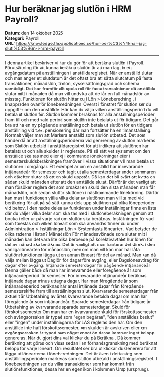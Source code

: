 # Hur beräknar jag slutlön i HRM Payroll?

**Datum:** den 14 oktober 2025  
**Kategori:** Payroll  
**URL:** https://knowledge.flexapplications.se/hur-ber%C3%A4knar-jag-slutl%C3%B6n-i-hrm-payroll

---

I denna artikel beskriver vi hur du gör för att beräkna slutlön i Payroll.
Förutsättning för att kunna beräkna slutlön är att man lagt in ett avgångsdatum på anställningen i anställdaregistret.
När en anställd slutar och man anger ett slutdatum är det oftast bra att sätta slutdatum på fasta transaktioner, månadslön, timlön, sysselsättningsgrad och schema samtidigt. Det kan framför allt spela roll för fasta transaktioner då anställda slutar mitt i månaden då man vill undvika att de får en full månadslön av misstag.
Funktionen för slutlön hittar du i
Lön > Löneberedning
, i knappraden ovanför löneberedningen.
Överst i fönstret för slutlön ser du uppgifter om den anställde. Här kan du välja vilken anställningsperiod du vill betala ut slutlön för. Slutlön kommer beräknas för alla anställningsperioder fram till och med vald period som slutlön inte betalats ut för tidigare. Det går bra att ha en ny pågående anställning och betala ut slutlön för en tidigare anställning vid t.ex. pensionering där man fortsätter ha en timanställning.
Normalt väljer man att Markera anställd som slutlön utbetald. Det som händer då är att anställningsperioderna vid generering av slutlön markeras som Slutlön utbetald i anställdaregistret för att indikera att slutlönen har betalats ut och alla skulder är reglerade. På så sätt vet systemet om den anställde ska tas med eller ej i kommande lönekörningar eller i semesterskuldsberäkningen framöver.
I vissa situationer vill man betala ut slutlönen i omgångar.
Ett exempel är om en anställd har innevarande intjänandeår för semester och tagit ut alla semesterdagar under sommaren och därefter slutar så att en skuld uppstår. Då kan det bli svårt att kvitta en sådan skuld månaden efter att den anställde slutat. Därför är det vanligt att man försöker reglera det som orsakar en skuld den sista månaden man får månadslön, och sedan slutför slutlönen i nästkommande lönekörning. Därför kan man i funktionen välja vilka delar av slutlönen man vill ta med vid beräkning för att på så sätt kunna dela upp slutlönen på olika löneperioder vid behov.
I
den nedre delen av funktionen under
Inställningar
finns en lista där du väljer vilka delar som ska tas med i slutlöneberäkningen genom att bocka i eller ur på varje rad om slutlön ska beräknas. Inställningen för vad som föreslås och vilken löneart som ska användas
finner du under
Administration > Inställningar Lön > Systemfasta lönearter
.
Vad betyder de olika raderna i listan?
Månadslön
För månadsavlönade som slutar mitt i månaden kan det vara lite olika beroende på kollektivavtalet hur lönen för del av månad ska beräknas. Det är vanligt att man hanterar det direkt i den vanliga lönearten för månadslön, men om man vill kan man här låta slutlönefunktionen lägga ut en annan löneart för del av månad. Man kan då välja mellan lägga ut
Daglön för dagar före avgång,
eller
Dagslöneavdrag för dagar efter avgång.
Intjänade semesterdagar för pågående intjänandeår
Denna gäller både då man har innevarande eller föregående år som intjänandeperiod för semester. För innevarande intjänandeår beräknas intjänade dagar minus uttagna dagar. Har man föregående år som intjänandeperiod beräknas här antal intjänade dagar från föregående semesterskifte fram till anställningens slut.
Kvarvarande semesterdagar från aktuellt år
Utbetalning av årets kvarvarande betalda dagar om man har föregående år som intjänandeår.
Sparade semesterdagar från tidigare år
Utbetalning av kvarvarande sparade semesterdagar.
Skuld för förskottssemester
Om man har en kvarvarande skuld för förskottssemester och avångsorsaken är typad som "egen begäran", "den anställdes beslut" eller "ingen" under inställningarna för LAS regleras den här. Om den anställde inte haft förskottssemester, om skulden är avskriven eller om avgångsorsaken är typad som något annat än dessa kommer inget belopp genereras.
När du gjort dina val klickar du på
Beräkna
.
Då kommer beräkning att göras och visas sedan i en förhandsgranskning med beräknat belopp för varje löneart.
Om resultatet ser bra ut klickar du
Generera
för att lägga ut lönearterna i löneberedningen. Det är även i detta steg som anställningsperioden markeras som
slutlön utbetald
i anställningsregistret.
I löneberedningen ser du vilka transaktioner som har kommit från slutlönefunktionen, dessa har en egen ikon i kolumnen Ursp (ursprung).
